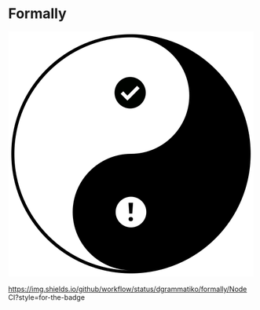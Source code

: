 # Formally

![Formally logo](formally.svg)

https://img.shields.io/github/workflow/status/dgrammatiko/formally/Node CI?style=for-the-badge
